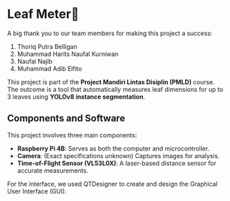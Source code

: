 # Leaf Meter🍃
A big thank you to our team members for making this project a success:
1. Thoriq Putra Belligan
2. Muhammad Harits Naufal Kurniwan
3. Naufal Najib
4. Muhammad Adib Elfito

This project is part of the **Project Mandiri Lintas Disiplin (PMLD)** course. The outcome is a tool that automatically measures leaf dimensions for up to 3 leaves using **YOLOv8 instance segmentation**.

## Components and Software
This project involves three main components:
- **Raspberry Pi 4B**: Serves as both the computer and microcontroller.
- **Camera**: (Exact specifications unknown) Captures images for analysis.
- **Time-of-Flight Sensor (VL53L0X)**: A laser-based distance sensor for accurate measurements.

For the interface, we used QTDesigner to create and design the Graphical User Interface (GUI).
